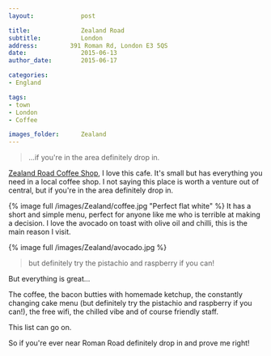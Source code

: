 ```yaml
---
layout:				post

title:				Zealand Road
subtitle:			London
address:         391 Roman Rd, London E3 5QS
date:				2015-06-13
author_date:		2015-06-17

categories: 
- England

tags:			
- town
- London
- Coffee

images_folder:		Zealand
---
```


> ...if you're in the area definitely drop in.

[Zealand Road Coffee Shop](https://www.facebook.com/zealandroadcoffeeshop), I love this cafe. It's small but has everything you need in a local coffee shop. I not saying this place is worth a venture out of central, but if you're in the area definitely drop in.

{% image full /images/Zealand/coffee.jpg "Perfect flat white" %}
It has a short and simple menu, perfect for anyone like me who is terrible at making a decision. I love the avocado on toast with olive oil and chilli, this is the main reason I visit.

{% image full /images/Zealand/avocado.jpg  %}
> but definitely try the pistachio and raspberry if you can!

But everything is great... 

The coffee, the bacon butties with homemade ketchup, the constantly changing cake menu (but definitely try the pistachio and raspberry if you can!), the free wifi, the chilled vibe and of course friendly staff. 

This list can go on.

So if you're ever near Roman Road definitely drop in and prove me right!
